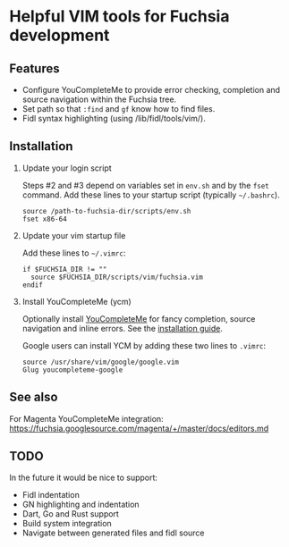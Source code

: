 # Helpful VIM tools for Fuchsia development

## Features

* Configure YouCompleteMe to provide error checking, completion and source navigation within the Fuchsia tree.
* Set path so that `:find` and `gf` know how to find files.
* Fidl syntax highlighting (using /lib/fidl/tools/vim/).

## Installation

1. Update your login script

   Steps #2 and #3 depend on variables set in `env.sh` and by the `fset`
   command. Add these lines to your startup script (typically `~/.bashrc`).

   ```
   source /path-to-fuchsia-dir/scripts/env.sh
   fset x86-64
   ```

1. Update your vim startup file

   Add these lines to `~/.vimrc`:

   ```
   if $FUCHSIA_DIR != ""
     source $FUCHSIA_DIR/scripts/vim/fuchsia.vim
   endif
   ```

1. Install YouCompleteMe (ycm)

   Optionally install [YouCompleteMe](https://github.com/Valloric/YouCompleteMe)
   for fancy completion, source navigation and inline errors.  See the
   [installation guide](https://github.com/Valloric/YouCompleteMe#installation).

   Google users can install YCM by adding these two lines to `.vimrc`:

   ```
   source /usr/share/vim/google/google.vim
   Glug youcompleteme-google
   ```

## See also

For Magenta YouCompleteMe integration:
https://fuchsia.googlesource.com/magenta/+/master/docs/editors.md

## TODO

In the future it would be nice to support:
* Fidl indentation
* GN highlighting and indentation
* Dart, Go and Rust support
* Build system integration
* Navigate between generated files and fidl source
